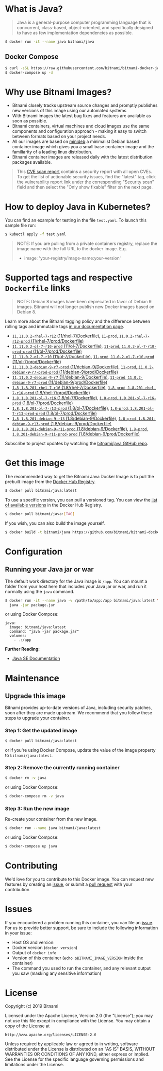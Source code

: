 # What is Java?

> Java is a general-purpose computer programming language that is concurrent, class-based, object-oriented, and specifically designed to have as few implementation dependencies as possible.

```bash
$ docker run -it --name java bitnami/java
```

## Docker Compose

```bash
$ curl -sSL https://raw.githubusercontent.com/bitnami/bitnami-docker-java/master/docker-compose.yml > docker-compose.yml
$ docker-compose up -d
```

# Why use Bitnami Images?

* Bitnami closely tracks upstream source changes and promptly publishes new versions of this image using our automated systems.
* With Bitnami images the latest bug fixes and features are available as soon as possible.
* Bitnami containers, virtual machines and cloud images use the same components and configuration approach - making it easy to switch between formats based on your project needs.
* All our images are based on [minideb](https://github.com/bitnami/minideb) a minimalist Debian based container image which gives you a small base container image and the familiarity of a leading linux distribution.
* Bitnami container images are released daily with the latest distribution packages available.


> This [CVE scan report](https://quay.io/repository/bitnami/java?tab=tags) contains a security report with all open CVEs. To get the list of actionable security issues, find the "latest" tag, click the vulnerability report link under the corresponding "Security scan" field and then select the "Only show fixable" filter on the next page.

# How to deploy Java in Kubernetes?

You can find an example for testing in the file `test.yaml`. To launch this sample file run:

```bash
$ kubectl apply -f test.yaml
```

> NOTE: If you are pulling from a private containers registry, replace the image name with the full URL to the docker image. E.g.
>
> - image: 'your-registry/image-name:your-version'

# Supported tags and respective `Dockerfile` links

> NOTE: Debian 8 images have been deprecated in favor of Debian 9 images. Bitnami will not longer publish new Docker images based on Debian 8.

Learn more about the Bitnami tagging policy and the difference between rolling tags and immutable tags [in our documentation page](https://docs.bitnami.com/containers/how-to/understand-rolling-tags-containers/).


- [`11`, `11.0.2-rhel-7-r12` (11/rhel-7/Dockerfile)](https://github.com/bitnami/bitnami-docker-java/blob/11.0.2-rhel-7-r12/11/rhel-7/Dockerfile), [`11-prod`, `11.0.2-rhel-7-r12-prod` (11/rhel-7/prod/Dockerfile)](https://github.com/bitnami/bitnami-docker-java/blob/11.0.2-rhel-7-r12/11/rhel-7/prod/Dockerfile)
- [`11`, `11.0.2-ol-7-r10-prod` (11/ol-7/Dockerfile)](https://github.com/bitnami/bitnami-docker-java/blob/11.0.2-ol-7-r10-prod/11/ol-7/Dockerfile), [`11-prod`, `11.0.2-ol-7-r10-prod-prod` (11/ol-7/prod/Dockerfile)](https://github.com/bitnami/bitnami-docker-java/blob/11.0.2-ol-7-r10-prod/11/ol-7/prod/Dockerfile)
- [`11`, `11.0.2-ol-7-r10` (11/ol-7/Dockerfile)](https://github.com/bitnami/bitnami-docker-java/blob/11.0.2-ol-7-r10/11/ol-7/Dockerfile), [`11-prod`, `11.0.2-ol-7-r10-prod` (11/ol-7/prod/Dockerfile)](https://github.com/bitnami/bitnami-docker-java/blob/11.0.2-ol-7-r10/11/ol-7/prod/Dockerfile)
- [`11`, `11.0.2-debian-9-r7-prod` (11/debian-9/Dockerfile)](https://github.com/bitnami/bitnami-docker-java/blob/11.0.2-debian-9-r7-prod/11/debian-9/Dockerfile), [`11-prod`, `11.0.2-debian-9-r7-prod-prod` (11/debian-9/prod/Dockerfile)](https://github.com/bitnami/bitnami-docker-java/blob/11.0.2-debian-9-r7-prod/11/debian-9/prod/Dockerfile)
- [`11`, `11.0.2-debian-9-r7` (11/debian-9/Dockerfile)](https://github.com/bitnami/bitnami-docker-java/blob/11.0.2-debian-9-r7/11/debian-9/Dockerfile), [`11-prod`, `11.0.2-debian-9-r7-prod` (11/debian-9/prod/Dockerfile)](https://github.com/bitnami/bitnami-docker-java/blob/11.0.2-debian-9-r7/11/debian-9/prod/Dockerfile)
- [`1.8`, `1.8.201-rhel-7-r16` (1.8/rhel-7/Dockerfile)](https://github.com/bitnami/bitnami-docker-java/blob/1.8.201-rhel-7-r16/1.8/rhel-7/Dockerfile), [`1.8-prod`, `1.8.201-rhel-7-r16-prod` (1.8/rhel-7/prod/Dockerfile)](https://github.com/bitnami/bitnami-docker-java/blob/1.8.201-rhel-7-r16/1.8/rhel-7/prod/Dockerfile)
- [`1.8`, `1.8.201-ol-7-r16` (1.8/ol-7/Dockerfile)](https://github.com/bitnami/bitnami-docker-java/blob/1.8.201-ol-7-r16/1.8/ol-7/Dockerfile), [`1.8-prod`, `1.8.201-ol-7-r16-prod` (1.8/ol-7/prod/Dockerfile)](https://github.com/bitnami/bitnami-docker-java/blob/1.8.201-ol-7-r16/1.8/ol-7/prod/Dockerfile)
- [`1.8`, `1.8.201-ol-7-r13-prod` (1.8/ol-7/Dockerfile)](https://github.com/bitnami/bitnami-docker-java/blob/1.8.201-ol-7-r13-prod/1.8/ol-7/Dockerfile), [`1.8-prod`, `1.8.201-ol-7-r13-prod-prod` (1.8/ol-7/prod/Dockerfile)](https://github.com/bitnami/bitnami-docker-java/blob/1.8.201-ol-7-r13-prod/1.8/ol-7/prod/Dockerfile)
- [`1.8`, `1.8.201-debian-9-r13` (1.8/debian-9/Dockerfile)](https://github.com/bitnami/bitnami-docker-java/blob/1.8.201-debian-9-r13/1.8/debian-9/Dockerfile), [`1.8-prod`, `1.8.201-debian-9-r13-prod` (1.8/debian-9/prod/Dockerfile)](https://github.com/bitnami/bitnami-docker-java/blob/1.8.201-debian-9-r13/1.8/debian-9/prod/Dockerfile)
- [`1.8`, `1.8.201-debian-9-r11-prod` (1.8/debian-9/Dockerfile)](https://github.com/bitnami/bitnami-docker-java/blob/1.8.201-debian-9-r11-prod/1.8/debian-9/Dockerfile), [`1.8-prod`, `1.8.201-debian-9-r11-prod-prod` (1.8/debian-9/prod/Dockerfile)](https://github.com/bitnami/bitnami-docker-java/blob/1.8.201-debian-9-r11-prod/1.8/debian-9/prod/Dockerfile)

Subscribe to project updates by watching the [bitnami/java GitHub repo](https://github.com/bitnami/bitnami-docker-java).

# Get this image

The recommended way to get the Bitnami Java Docker Image is to pull the prebuilt image from the [Docker Hub Registry](https://hub.docker.com/r/bitnami/java).

```bash
$ docker pull bitnami/java:latest
```

To use a specific version, you can pull a versioned tag. You can view the [list of available versions](https://hub.docker.com/r/bitnami/java/tags/) in the Docker Hub Registry.

```bash
$ docker pull bitnami/java:[TAG]
```

If you wish, you can also build the image yourself.

```bash
$ docker build -t bitnami/java https://github.com/bitnami/bitnami-docker-java.git
```

# Configuration

## Running your Java jar or war

The default work directory for the Java image is `/app`. You can mount a folder from your host here that includes your Java jar or war, and run it normally using the `java` command.

```bash
$ docker run -it --name java -v /path/to/app:/app bitnami/java:latest \
  java -jar package.jar
```

or using Docker Compose:

```
java:
  image: bitnami/java:latest
  command: "java -jar package.jar"
  volumes:
    - .:/app
```

**Further Reading:**

  - [Java SE Documentation](https://docs.oracle.com/javase/8/docs/api/)

# Maintenance

## Upgrade this image

Bitnami provides up-to-date versions of Java, including security patches, soon after they are made upstream. We recommend that you follow these steps to upgrade your container.

### Step 1: Get the updated image

```bash
$ docker pull bitnami/java:latest
```

or if you're using Docker Compose, update the value of the image property to `bitnami/java:latest`.

### Step 2: Remove the currently running container

```bash
$ docker rm -v java
```

or using Docker Compose:

```bash
$ docker-compose rm -v java
```

### Step 3: Run the new image

Re-create your container from the new image.

```bash
$ docker run --name java bitnami/java:latest
```

or using Docker Compose:

```bash
$ docker-compose up java
```

# Contributing

We'd love for you to contribute to this Docker image. You can request new features by creating an [issue](https://github.com/bitnami/bitnami-docker-java/issues), or submit a [pull request](https://github.com/bitnami/bitnami-docker-java/pulls) with your contribution.

# Issues

If you encountered a problem running this container, you can file an [issue](https://github.com/bitnami/bitnami-docker-java/issues). For us to provide better support, be sure to include the following information in your issue:

- Host OS and version
- Docker version (`docker version`)
- Output of `docker info`
- Version of this container (`echo $BITNAMI_IMAGE_VERSION` inside the container)
- The command you used to run the container, and any relevant output you saw (masking any sensitive
information)

# License

Copyright (c) 2019 Bitnami

Licensed under the Apache License, Version 2.0 (the "License");
you may not use this file except in compliance with the License.
You may obtain a copy of the License at

    http://www.apache.org/licenses/LICENSE-2.0

Unless required by applicable law or agreed to in writing, software
distributed under the License is distributed on an "AS IS" BASIS,
WITHOUT WARRANTIES OR CONDITIONS OF ANY KIND, either express or implied.
See the License for the specific language governing permissions and
limitations under the License.
